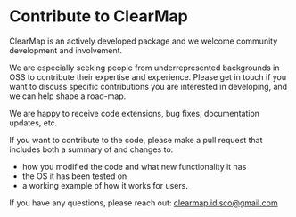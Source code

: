 # Contribute to ClearMap

ClearMap is an actively developed package and we welcome community development and involvement. 

We are especially seeking people from underrepresented backgrounds in OSS to contribute their expertise 
and experience. Please get in touch if you want to discuss specific contributions you are interested
in developing, and we can help shape a road-map.

We are happy to receive code extensions, bug fixes, documentation updates, etc.

If you want to contribute to the code, please make a pull request that includes both a summary of and changes to:

* how you modified the code and what new functionality it has
* the OS it has been tested on
* a working example of how it works for users.

If you have any questions, please reach out: clearmap.idisco@gmail.com

